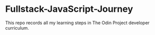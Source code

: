 # Fullstack-JavaScript-Journey

This repo records all my learning steps in The Odin Project developer curriculum.
